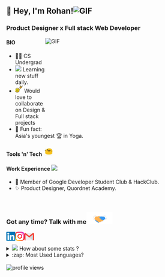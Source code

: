 ## 👋 Hey, I'm Rohan!<img alt="GIF" src="https://user-images.githubusercontent.com/66785205/102096644-f3940c00-3e4a-11eb-8467-11711c783ae3.gif" width="60vw">
### Product Designer x Full stack Web Developer
<img align="right" alt="GIF" src="video.gif" width="400" height="250" />

#### BIO
- 👨‍🎓 CS Undergrad
- <img src="https://media.giphy.com/media/WUlplcMpOCEmTGBtBW/giphy.gif" width="24"> Learning new stuff daily.
- <img alt="GIF" src="https://github.com/SatYu26/SatYu26/blob/master/Assets/headbang.gif" width="20vw" /> Would love to collaborate on Design & Full stack projects
- 💖 Fun fact: Asia's youngest 🏆 in Yoga.

#### Tools 'n' Tech &nbsp;<img src="https://github.com/SatYu26/SatYu26/blob/master/Assets/happy.gif" width="21vw">

#### Work Experience <img src="https://github.com/TheDudeThatCode/TheDudeThatCode/blob/master/Assets/Earth.gif" width="20vw">
- 💖 Member of Google Developer Student Club & HackClub.
- ✨ Product Designer, Quordnet Academy.

<br />

### Got any time? Talk with me<img src="https://github.com/SatYu26/SatYu26/blob/master/Assets/Handshake.gif" height="32px">

  <a href="https://www.linkedin.com/in/rohan-karmakar-01587a193/">
    <img align="left" alt="Rohan Karmakar | Linkedin" width="24px" src="https://github.com/SatYu26/SatYu26/blob/master/Assets/Linkedin.svg" />
  </a> &nbsp;&nbsp;
  <a href="https://www.instagram.com/rohankarmakar1202/">
    <img align="left" alt="Rohan Karmakar | Instagram" width="24px" src="https://github.com/SatYu26/SatYu26/blob/master/Assets/Instagram.svg" />
  </a> &nbsp;&nbsp;
  <a href="mailto:krohan1202@gmail.com">
    <img align="left" alt="Rohan Karmakar | Gmail" width="26px" src="https://github.com/SatYu26/SatYu26/blob/master/Assets/Gmail.svg" />
  </a>
  
<br />
<br />
<details>
  <summary> <img src="https://media.giphy.com/media/VgCDAzcKvsR6OM0uWg/giphy.gif" width="46"> How about some stats ?</summary>

  <img align="left" alt="Rohan's GitHub Stats" src="https://github-readme-stats.vercel.app/api?username=krohan1202&count_private=true&theme=algolia&show_icons=true&hide_border=true" />

</details>
<details>
  <summary>:zap: Most Used Languages?</summary>

<img align="left" alt="Rohan's GitHub Top Languages" src="https://github-readme-stats.vercel.app/api/top-langs/?username=krohan1202&theme=algolia" />

</details>
<br />
<img src="https://gpvc.arturio.dev/krohan1202" alt="profile views"/>
